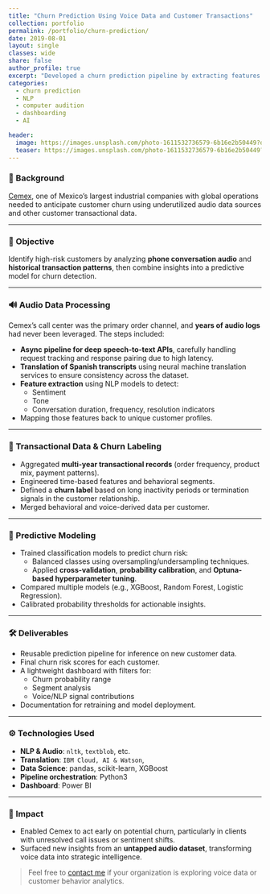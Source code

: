 ```yaml
---
title: "Churn Prediction Using Voice Data and Customer Transactions"
collection: portfolio
permalink: /portfolio/churn-prediction/
date: 2019-08-01
layout: single
classes: wide
share: false
author_profile: true
excerpt: "Developed a churn prediction pipeline by extracting features from phone call audio data and combining them with transactional patterns to detect customer disengagement."
categories:
  - churn prediction
  - NLP
  - computer audition
  - dashboarding
  - AI

header:
  image: https://images.unsplash.com/photo-1611532736579-6b16e2b50449?q=80&w=3826&auto=format&fit=crop&ixlib=rb-4.1.0&ixid=M3wxMjA3fDB8MHxwaG90by1wYWdlfHx8fGVufDB8fHx8fA%3D%3D
  teaser: https://images.unsplash.com/photo-1611532736579-6b16e2b50449?q=80&w=3826&auto=format&fit=crop&ixlib=rb-4.1.0&ixid=M3wxMjA3fDB8MHxwaG90by1wYWdlfHx8fGVufDB8fHx8fA%3D%3D
---
```


### 🏢 Background

[Cemex](https://www.cemex.com), one of Mexico’s largest industrial companies with global operations needed to anticipate customer churn using underutilized audio data sources and other customer transactional data.

---

### 🎯 Objective

Identify high-risk customers by analyzing **phone conversation audio** and **historical transaction patterns**, then combine insights into a predictive model for churn detection.

---

### 🔊 Audio Data Processing

Cemex’s call center was the primary order channel, and **years of audio logs** had never been leveraged. The steps included:

- **Async pipeline for deep speech-to-text APIs**, carefully handling request tracking and response pairing due to high latency.
- **Translation of Spanish transcripts** using neural machine translation services to ensure consistency across the dataset.
- **Feature extraction** using NLP models to detect:
  - Sentiment
  - Tone
  - Conversation duration, frequency, resolution indicators
- Mapping those features back to unique customer profiles.

---

### 🧾 Transactional Data & Churn Labeling

- Aggregated **multi-year transactional records** (order frequency, product mix, payment patterns).
- Engineered time-based features and behavioral segments.
- Defined a **churn label** based on long inactivity periods or termination signals in the customer relationship.
- Merged behavioral and voice-derived data per customer.

---

### 🤖 Predictive Modeling

- Trained classification models to predict churn risk:
  - Balanced classes using oversampling/undersampling techniques.
  - Applied **cross-validation**, **probability calibration**, and **Optuna-based hyperparameter tuning**.
- Compared multiple models (e.g., XGBoost, Random Forest, Logistic Regression).
- Calibrated probability thresholds for actionable insights.

---

### 🛠️ Deliverables

- Reusable prediction pipeline for inference on new customer data.
- Final churn risk scores for each customer.
- A lightweight dashboard with filters for:
  - Churn probability range
  - Segment analysis
  - Voice/NLP signal contributions
- Documentation for retraining and model deployment.

---

### ⚙️ Technologies Used

- **NLP & Audio**: <speech-to-text API used> `nltk`, `textblob`, etc.
- **Translation**: `IBM Cloud, AI & Watson`,
- **Data Science**: pandas, scikit-learn, XGBoost
- **Pipeline orchestration**: Python3
- **Dashboard**: Power BI

---

### 📌 Impact

- Enabled Cemex to act early on potential churn, particularly in clients with unresolved call issues or sentiment shifts.
- Surfaced new insights from an **untapped audio dataset**, transforming voice data into strategic intelligence.

> Feel free to [contact me](/about/) if your organization is exploring voice data or customer behavior analytics.
